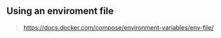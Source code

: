 
## Using an enviroment file


> <https://docs.docker.com/compose/environment-variables/env-file/>


